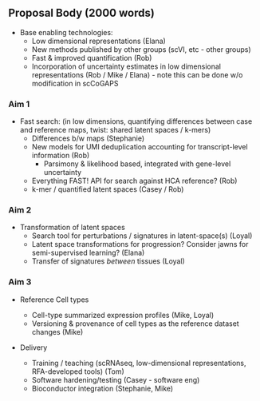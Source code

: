 
## Proposal Body (2000 words)

* Base enabling technologies:
  * Low dimensional representations (Elana)
  * New methods published by other groups (scVI, etc -  other groups)
  * Fast & improved quantification  (Rob)
  * Incorporation of uncertainty estimates in low dimensional representations (Rob / Mike / Elana) - note this can be done w/o modification in scCoGAPS

### Aim 1

* Fast search: (in low dimensions, quantifying differences between case and reference maps, twist: shared latent spaces / k-mers)
  * Differences b/w maps (Stephanie)
  * New models for UMI deduplication accounting for transcript-level information (Rob)
    * Parsimony & likelihood based, integrated with gene-level uncertainty
  * Everything FAST! API for search against HCA reference? (Rob)
  * k-mer / quantified latent spaces (Casey / Rob)

### Aim 2

* Transformation of latent spaces
  * Search tool for perturbations / signatures in latent-space(s) (Loyal)
  * Latent space transformations for progression? Consider jawns for semi-supervised learning? (Elana)
  * Transfer of signatures _between_ tissues (Loyal)

### Aim 3

* Reference Cell types
  * Cell-type summarized expression profiles (Mike, Loyal)
  * Versioning & provenance of cell types as the reference dataset changes (Mike)

* Delivery
  * Training / teaching (scRNAseq, low-dimensional representations, RFA-developed tools) (Tom)
  * Software hardening/testing (Casey - software eng)
  * Bioconductor integration (Stephanie, Mike)
